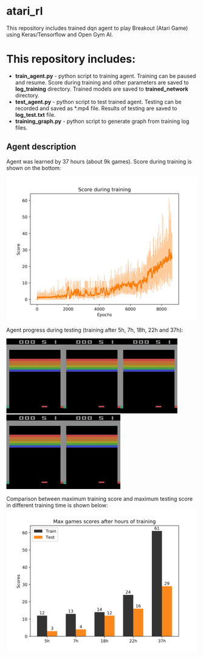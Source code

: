# atari_rl
This repository includes trained dqn agent to play Breakout (Atari Game) using Keras/Tensorflow and Open Gym AI.

# This repository includes:
- **train_agent.py** - python script to training agent. Training can be paused and resume. Score during training and other parameters are saved to **log_training** directory. Trained models are saved to **trained_network** directory.
- **test_agent.py** - python script to test trained agent. Testing can be recorded and saved as *.mp4 file. Results of testing are saved to **log_test.txt** file.
- **training_graph.py** - python script to generate graph from training log files.

## Agent description
Agent was learned by 37 hours (about 9k games). Score during training is shown on the bottom:

<img src="https://github.com/m-milena/atari_rl/blob/master/log_training/training_score.png" width="600">

Agent progress during testing (training after 5h, 7h, 18h, 22h and 37h):

<img src="https://github.com/m-milena/atari_rl/blob/master/agent_progress/after_5h/openaigymvideo017368video000000.gif" width="150"><img src="https://github.com/m-milena/atari_rl/blob/master/agent_progress/after_7h/openaigymvideo017750video000000.gif" width="150"><img src="https://github.com/m-milena/atari_rl/blob/master/agent_progress/after_18h/openaigymvideo018058video000000.gif" width="150"><img src="https://github.com/m-milena/atari_rl/blob/master/agent_progress/after_22h/openaigymvideo017066video000000.gif" width="150"><img src="https://github.com/m-milena/atari_rl/blob/master/agent_progress/after_37h/openaigymvideo016807video000000.gif" width="150">

Comparison between maximum training score and maximum testing score in different training time is shown below:
<img src="https://github.com/m-milena/atari_rl/blob/master/log_training/score_compare.png" width="600">
